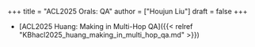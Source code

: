 +++
title = "ACL2025 Orals: QA"
author = ["Houjun Liu"]
draft = false
+++

-   [ACL2025 Huang: Making in Multi-Hop QA]({{< relref "KBhacl2025_huang_making_in_multi_hop_qa.md" >}})
